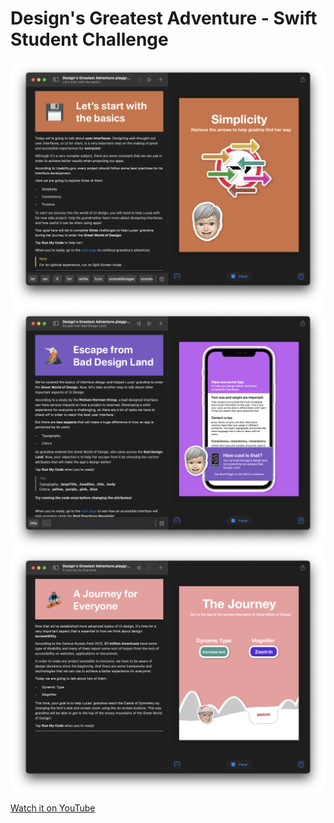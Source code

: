 # Design's Greatest Adventure - Swift Student Challenge

<img src="miniGame1_1.png" align="center" />
<img src="miniGame2.png" align="center" />
<img src="miniGame3.png" align="center" />

[Watch it on YouTube](https://www.youtube.com/watch?v=-KJoLjdt8GI&t=1s)
